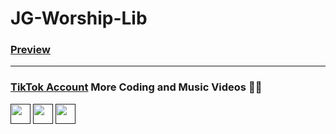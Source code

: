 # JG-Worship-Lib

### [Preview](https://myownbrain.github.io/JG-Worship-Lib/)
---
### [TikTok Account](https://www.tiktok.com/@myownbrain37) More Coding and Music Videos 👨‍💻

[<img src="https://em-content.zobj.net/source/microsoft-teams/337/keycap-number-sign_23-fe0f-20e3.png" width="32"/>]()
[<img src="https://em-content.zobj.net/source/microsoft-teams/337/keycap-digit-three_33-fe0f-20e3.png" width="32"/>]()
[<img src="https://em-content.zobj.net/source/microsoft-teams/337/keycap-digit-seven_37-fe0f-20e3.png" width="32"/>]()
